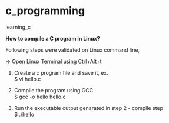# c_programming
learning_c

**How to compile a C program in Linux?**

Following steps were validated on Linux command line,

-> Open Linux Terminal using Ctrl+Alt+t

1) Create a c program file and save it, ex.   
    $ vi hello.c

2) Compile the program using GCC   
    $ gcc -o hello hello.c

3) Run the executable output genarated in step 2 - compile step  
    $ ./hello     
